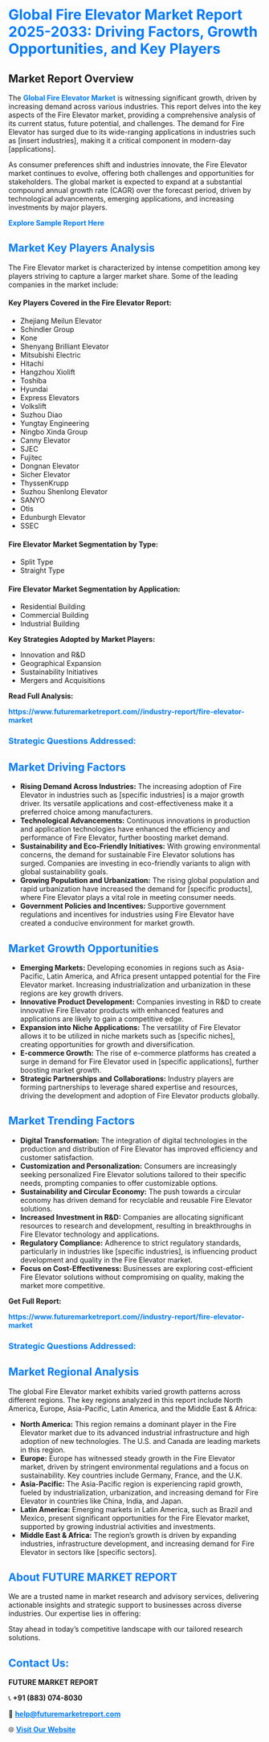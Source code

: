 <h1 style="color: #007BFF;">Global Fire Elevator Market Report 2025-2033: Driving Factors, Growth Opportunities, and Key Players</h1>

<section id="overview">
<h2>Market Report Overview</h2>
<p>The <a href="https://www.futuremarketreport.com//industry-report/fire-elevator-market" style="color: #007BFF; text-decoration: none;"><strong>Global Fire Elevator Market</strong></a> is witnessing significant growth, driven by increasing demand across various industries. This report delves into the key aspects of the Fire Elevator market, providing a comprehensive analysis of its current status, future potential, and challenges. The demand for Fire Elevator has surged due to its wide-ranging applications in industries such as [insert industries], making it a critical component in modern-day [applications].</p>
<p>As consumer preferences shift and industries innovate, the Fire Elevator market continues to evolve, offering both challenges and opportunities for stakeholders. The global market is expected to expand at a substantial compound annual growth rate (CAGR) over the forecast period, driven by technological advancements, emerging applications, and increasing investments by major players.</p>
</section>

<section id="overview">
<p><a href="https://www.futuremarketreport.com//request-sample/reportId=55021" style="color: #007BFF; text-decoration: none;"><strong>Explore Sample Report Here</strong></a></p>
</section>

<section id="key-players">
<h2 style="color: #007BFF;">Market Key Players Analysis</h2>
<p>The Fire Elevator market is characterized by intense competition among key players striving to capture a larger market share. Some of the leading companies in the market include:</p>
<h4>Key Players Covered in the Fire Elevator Report:</h4>
<ul><li>Zhejiang Meilun Elevator</li><li>Schindler Group</li><li>Kone</li><li>Shenyang Brilliant Elevator</li><li>Mitsubishi Electric</li><li>Hitachi</li><li>Hangzhou Xiolift</li><li>Toshiba</li><li>Hyundai</li><li>Express Elevators</li><li>Volkslift</li><li>Suzhou Diao</li><li>Yungtay Engineering</li><li>Ningbo Xinda Group</li><li>Canny Elevator</li><li>SJEC</li><li>Fujitec</li><li>Dongnan Elevator</li><li>Sicher Elevator</li><li>ThyssenKrupp</li><li>Suzhou Shenlong Elevator</li><li>SANYO</li><li>Otis</li><li>Edunburgh Elevator</li><li>SSEC</li></ul>
<h4>Fire Elevator Market Segmentation by Type:</h4>
<ul><li>Split Type</li><li>Straight Type</li></ul>

<h4>Fire Elevator Market Segmentation by Application:</h4>
<ul><li>Residential Building</li><li>Commercial Building</li><li>Industrial Building</li></ul>
<p><strong>Key Strategies Adopted by Market Players:</strong></p>
<ul>
<li>Innovation and R&D</li>
<li>Geographical Expansion</li>
<li>Sustainability Initiatives</li>
<li>Mergers and Acquisitions</li>
</ul>
</section>

<section>
<p><strong>Read Full Analysis: </strong></p><a href="https://www.futuremarketreport.com//industry-report/fire-elevator-market" style="color: #007BFF; text-decoration: none;"><strong>https://www.futuremarketreport.com//industry-report/fire-elevator-market</strong></a>
<h3 style="color: #007BFF;">Strategic Questions Addressed:</h3>
</section>

<section id="driving-factors">
<h2 style="color: #007BFF;">Market Driving Factors</h2>
<ul>
<li><strong>Rising Demand Across Industries:</strong> The increasing adoption of Fire Elevator in industries such as [specific industries] is a major growth driver. Its versatile applications and cost-effectiveness make it a preferred choice among manufacturers.</li>
<li><strong>Technological Advancements:</strong> Continuous innovations in production and application technologies have enhanced the efficiency and performance of Fire Elevator, further boosting market demand.</li>
<li><strong>Sustainability and Eco-Friendly Initiatives:</strong> With growing environmental concerns, the demand for sustainable Fire Elevator solutions has surged. Companies are investing in eco-friendly variants to align with global sustainability goals.</li>
<li><strong>Growing Population and Urbanization:</strong> The rising global population and rapid urbanization have increased the demand for [specific products], where Fire Elevator plays a vital role in meeting consumer needs.</li>
<li><strong>Government Policies and Incentives:</strong> Supportive government regulations and incentives for industries using Fire Elevator have created a conducive environment for market growth.</li>
</ul>
</section>

<section id="growth-opportunities">
<h2 style="color: #007BFF;">Market Growth Opportunities</h2>
<ul>
<li><strong>Emerging Markets:</strong> Developing economies in regions such as Asia-Pacific, Latin America, and Africa present untapped potential for the Fire Elevator market. Increasing industrialization and urbanization in these regions are key growth drivers.</li>
<li><strong>Innovative Product Development:</strong> Companies investing in R&D to create innovative Fire Elevator products with enhanced features and applications are likely to gain a competitive edge.</li>
<li><strong>Expansion into Niche Applications:</strong> The versatility of Fire Elevator allows it to be utilized in niche markets such as [specific niches], creating opportunities for growth and diversification.</li>
<li><strong>E-commerce Growth:</strong> The rise of e-commerce platforms has created a surge in demand for Fire Elevator used in [specific applications], further boosting market growth.</li>
<li><strong>Strategic Partnerships and Collaborations:</strong> Industry players are forming partnerships to leverage shared expertise and resources, driving the development and adoption of Fire Elevator products globally.</li>
</ul>
</section>

<section id="trending-factors">
<h2 style="color: #007BFF;">Market Trending Factors</h2>
<ul>
<li><strong>Digital Transformation:</strong> The integration of digital technologies in the production and distribution of Fire Elevator has improved efficiency and customer satisfaction.</li>
<li><strong>Customization and Personalization:</strong> Consumers are increasingly seeking personalized Fire Elevator solutions tailored to their specific needs, prompting companies to offer customizable options.</li>
<li><strong>Sustainability and Circular Economy:</strong> The push towards a circular economy has driven demand for recyclable and reusable Fire Elevator solutions.</li>
<li><strong>Increased Investment in R&D:</strong> Companies are allocating significant resources to research and development, resulting in breakthroughs in Fire Elevator technology and applications.</li>
<li><strong>Regulatory Compliance:</strong> Adherence to strict regulatory standards, particularly in industries like [specific industries], is influencing product development and quality in the Fire Elevator market.</li>
<li><strong>Focus on Cost-Effectiveness:</strong> Businesses are exploring cost-efficient Fire Elevator solutions without compromising on quality, making the market more competitive.</li>
</ul>
</section>

<section>
<p><strong>Get Full Report: </strong></p><a href="https://www.futuremarketreport.com//industry-report/fire-elevator-market" style="color: #007BFF; text-decoration: none;"><strong>https://www.futuremarketreport.com//industry-report/fire-elevator-market</strong></a>
<h3 style="color: #007BFF;">Strategic Questions Addressed:</h3>
</section>


<section id="regional-analysis">
<h2 style="color: #007BFF;">Market Regional Analysis</h2>
<p>The global Fire Elevator market exhibits varied growth patterns across different regions. The key regions analyzed in this report include North America, Europe, Asia-Pacific, Latin America, and the Middle East & Africa:</p>
<ul>
<li><strong>North America:</strong> This region remains a dominant player in the Fire Elevator market due to its advanced industrial infrastructure and high adoption of new technologies. The U.S. and Canada are leading markets in this region.</li>
<li><strong>Europe:</strong> Europe has witnessed steady growth in the Fire Elevator market, driven by stringent environmental regulations and a focus on sustainability. Key countries include Germany, France, and the U.K.</li>
<li><strong>Asia-Pacific:</strong> The Asia-Pacific region is experiencing rapid growth, fueled by industrialization, urbanization, and increasing demand for Fire Elevator in countries like China, India, and Japan.</li>
<li><strong>Latin America:</strong> Emerging markets in Latin America, such as Brazil and Mexico, present significant opportunities for the Fire Elevator market, supported by growing industrial activities and investments.</li>
<li><strong>Middle East & Africa:</strong> The region’s growth is driven by expanding industries, infrastructure development, and increasing demand for Fire Elevator in sectors like [specific sectors].</li>
</ul>
</section>

<footer>
<h2 style="color: #007BFF;">About FUTURE MARKET REPORT</h2>
<p>We are a trusted name in market research and advisory services, delivering actionable insights and strategic support to businesses across diverse industries. Our expertise lies in offering:</p>

<p>Stay ahead in today’s competitive landscape with our tailored research solutions.</p>

<h2 style="color: #007BFF;">Contact Us:</h2>
<p><strong>FUTURE MARKET REPORT</strong></p>
<p>📞 <strong>+91 (883) 074-8030</strong></p>
<p>📧 <strong><a href="mailto:help@futuremarketreport.com" style="color: #007BFF;">help@futuremarketreport.com</a></strong></p>
<p>🌐 <strong><a href="https://www.futuremarketreport.com/" style="color: #007BFF;">Visit Our Website</a></strong></p>
</footer>